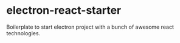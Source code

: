 # electron-react-starter
Boilerplate to start electron project with a bunch of awesome react technologies.
